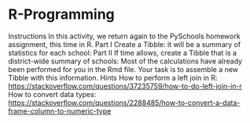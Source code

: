 # R-Programming
Instructions  In this activity, we return again to the PySchools homework assignment, this time in R.   Part I   Create a Tibble: it will be a summary of statistics for each school:     Part II   If time allows, create a Tibble that is a district-wide summary of schools:    Most of the calculations have already been performed for you in the Rmd file. Your task is to assemble a new Tibble with this information.     Hints   How to perform a left join in R: https://stackoverflow.com/questions/37235759/how-to-do-left-join-in-r   How to convert data types:   https://stackoverflow.com/questions/2288485/how-to-convert-a-data-frame-column-to-numeric-type
